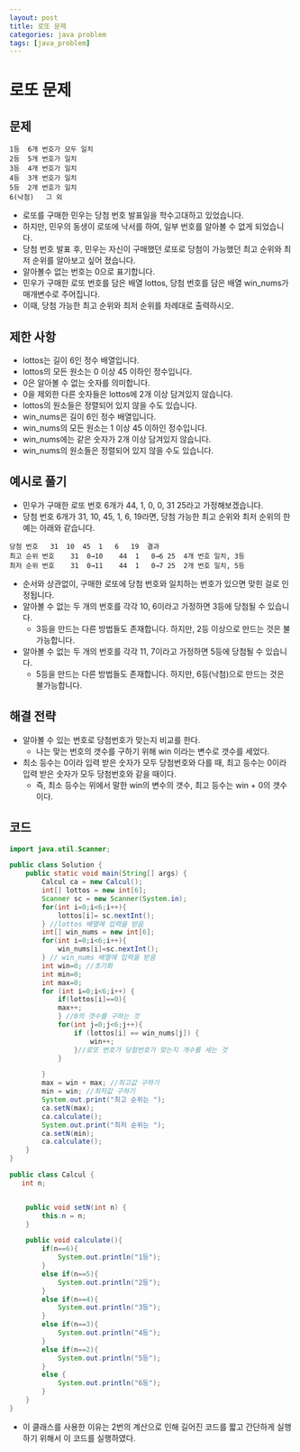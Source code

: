 ```yaml
---
layout: post
title: 로또 문제
categories: java problem
tags: [java_problem]
---
```

로또 문제
=================

문제
-------------
```
1등	6개 번호가 모두 일치
2등	5개 번호가 일치
3등	4개 번호가 일치
4등	3개 번호가 일치
5등	2개 번호가 일치
6(낙첨)	그 외
```
+ 로또를 구매한 민우는 당첨 번호 발표일을 학수고대하고 있었습니다. 
+ 하지만, 민우의 동생이 로또에 낙서를 하여, 일부 번호를 알아볼 수 없게 되었습니다. 
+ 당첨 번호 발표 후, 민우는 자신이 구매했던 로또로 당첨이 가능했던 최고 순위와 최저 순위를 알아보고 싶어 졌습니다.
+ 알아볼수 없는 번호는 0으로 표기합니다.
+ 민우가 구매한 로또 번호를 담은 배열 lottos, 당첨 번호를 담은 배열 win_nums가 매개변수로 주어집니다. 
+ 이때, 당첨 가능한 최고 순위와 최저 순위를 차례대로 출력하시오.

제한 사항
------------
+ lottos는 길이 6인 정수 배열입니다.
+ lottos의 모든 원소는 0 이상 45 이하인 정수입니다.
+ 0은 알아볼 수 없는 숫자를 의미합니다.
+ 0을 제외한 다른 숫자들은 lottos에 2개 이상 담겨있지 않습니다.
+ lottos의 원소들은 정렬되어 있지 않을 수도 있습니다.
+ win_nums은 길이 6인 정수 배열입니다.
+ win_nums의 모든 원소는 1 이상 45 이하인 정수입니다.
+ win_nums에는 같은 숫자가 2개 이상 담겨있지 않습니다.
+ win_nums의 원소들은 정렬되어 있지 않을 수도 있습니다.

예시로 풀기
---------------
+ 민우가 구매한 로또 번호 6개가 44, 1, 0, 0, 31 25라고 가정해보겠습니다. 
+ 당첨 번호 6개가 31, 10, 45, 1, 6, 19라면, 당첨 가능한 최고 순위와 최저 순위의 한 예는 아래와 같습니다.
```
당첨 번호	31	10	45	1	6	19	결과
최고 순위 번호	31	0→10	44	1	0→6	25	4개 번호 일치, 3등
최저 순위 번호	31	0→11	44	1	0→7	25	2개 번호 일치, 5등
```
+ 순서와 상관없이, 구매한 로또에 당첨 번호와 일치하는 번호가 있으면 맞힌 걸로 인정됩니다.
+ 알아볼 수 없는 두 개의 번호를 각각 10, 6이라고 가정하면 3등에 당첨될 수 있습니다.
    - 3등을 만드는 다른 방법들도 존재합니다. 하지만, 2등 이상으로 만드는 것은 불가능합니다.
+ 알아볼 수 없는 두 개의 번호를 각각 11, 7이라고 가정하면 5등에 당첨될 수 있습니다.
    - 5등을 만드는 다른 방법들도 존재합니다. 하지만, 6등(낙첨)으로 만드는 것은 불가능합니다.

해결 전략
--------------
+ 알아볼 수 있는 번호로 당첨번호가 맞는지 비교를 한다.
    - 나는 맞는 번호의 갯수를 구하기 위해 win 이라는 변수로 갯수를 세었다.
+ 최소 등수는 0이라 입력 받은 숫자가 모두 당첨번호와 다를 때, 최고 등수는 0이라 입력 받은 숫자가 모두 당첨번호와 같을 때이다.
    - 즉, 최소 등수는 위에서 말한 win의 변수의 갯수, 최고 등수는 win + 0의 갯수이다.

코드
------------------------
```java
import java.util.Scanner;

public class Solution {
    public static void main(String[] args) {
        Calcul ca = new Calcul();
        int[] lottos = new int[6];
        Scanner sc = new Scanner(System.in);
        for(int i=0;i<6;i++){
            lottos[i]= sc.nextInt();
        } //lottos 배열에 입력을 받음
        int[] win_nums = new int[6];
        for(int i=0;i<6;i++){
            win_nums[i]=sc.nextInt();
        } // win_nums 배열에 입력을 받음
        int win=0; //초기화
        int min=0; 
        int max=0;
        for (int i=0;i<6;i++) {
            if(lottos[i]==0){
            max++;
            } //0의 갯수를 구하는 것
            for(int j=0;j<6;j++){
                if (lottos[i] == win_nums[j]) {
                    win++;
                }//로또 번호가 당첨번호가 맞는지 개수를 세는 것
            }

        }
        max = win + max; //최고값 구하기
        min = win; //최저값 구하기
        System.out.print("최고 순위는 ");
        ca.setN(max);
        ca.calculate();
        System.out.print("최저 순위는 ");
        ca.setN(min);
        ca.calculate();
    }
}
```

```java
public class Calcul {
   int n;


    public void setN(int n) {
        this.n = n;
    }

    public void calculate(){
        if(n==6){
            System.out.println("1등");
        }
        else if(n==5){
            System.out.println("2등");
        }
        else if(n==4){
            System.out.println("3등");
        }
        else if(n==3){
            System.out.println("4등");
        }
        else if(n==2){
            System.out.println("5등");
        }
        else {
            System.out.println("6등");
        }
    }
}

```
+ 이 클래스를 사용한 이유는 2번의 계산으로 인해 길어진 코드를 짧고 간단하게 실행하기 위해서 이 코드를 실행하였다. 